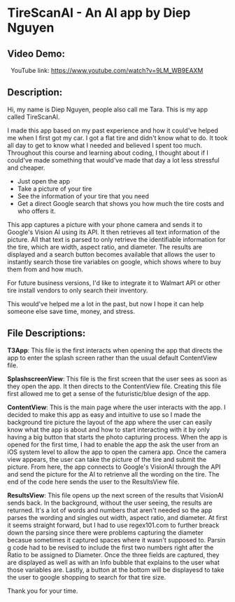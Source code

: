 # TireScanAI - An AI app by Diep Nguyen

Video Demo:
--
 
YouTube link: https://www.youtube.com/watch?v=9LM_WB9EAXM

Description:
--

Hi, my name is Diep Nguyen, people also call me Tara. This is my app called TireScanAI. 

I made this app based on my past experience and how it could've helped me when I first got my car. I got a flat tire and didn't know what to do. It took all day to get to know what I needed and believed I spent too much. Throughout this course and learning about coding, I thought about if I could've made something that would've made that day a lot less stressful and cheaper. 

- Just open the app
- Take a picture of your tire
- See the information of your tire that you need
- Get a direct Google search that shows you how much the tire costs and who offers it.

This app captures a picture with your phone camera and sends it to Google's Vision AI using its API. It then retrieves all text information of the picture. All that text is parsed to only retrieve the identifiable information for the tire, which are width, aspect ratio, and diameter. The results are displayed and a search button becomes available that allows the user to instantly search those tire variables on google, which shows where to buy them from and how much.

For future business versions, I'd like to integrate it to Walmart API or other tire install vendors to only search their inventory.

This would've helped me a lot in the past, but now I hope it can help someone else save time, money, and stress.

File Descriptions:
--

**T3App**: This file is the first interacts when opening the app that directs the app to enter the splash screen rather than the usual default ContentView file.

<strong>SplashscreenView</strong>: This file is the first screen that the user sees as soon as they open the app. It then directs to the ContentView file. Creating this file first allowed me to get a sense of the futuristic/blue design of the app.

**ContentView**: This is the main page where the user interacts with the app. I decided to make this app as easy and intuitive to use so I made the background tire picture the layout of the app where the user can easily know what the app is about and how to start interacting with it by only having a big button that starts the photo capturing process. When the app is opened for the first time, I had to enable the app the ask the user from an iOS system level to allow the app to open the camera app. Once the camera view appears, the user can take the picture of the tire and submit the picture. From here, the app connects to Google's VisionAI through the API and send the picture for the AI to retrienve all the wording on the tire. The end of the code here sends the user to the ResultsView file.

**ResultsView**: This file opens up the next screen of the results that VisionAI sends back. In the background, without the user seeing, the results are returned. It's a lot of words and numbers that aren't needed so the app parses the wording and singles out width, aspect ratio, and diameter. At first it seems straight forward, but I had to use regex101.com to further breack down the parsing since there were problems capturing the diameter becasue sometimes it captured spaces where it wasn't supposed to. Parsin g code had to be revised to include the first two numbers right after the Ratio to be assigned to Diameter. Once the three fields are captured, they are displayed as well as with an Info bubble that explains to the user what those variables are. Lastly, a button at the bottom will be displayesd to take the user to google shopping to search for that tire size.

Thank you for your time.
